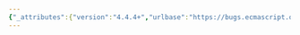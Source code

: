 ```yaml
---
{"_attributes":{"version":"4.4.4+","urlbase":"https://bugs.ecmascript.org/","maintainer":"dherman@mozilla.com"},"bug":{"bug_id":748,"creation_ts":"2012-10-06 11:18:00 -0700","short_desc":"10.5.1: upright \"status\"","delta_ts":"2012-10-26 15:34:11 -0700","product":"Draft for 6th Edition","component":"editorial issue","version":"Rev 10: September 27, 2012 Draft","rep_platform":"All","op_sys":"All","bug_status":"RESOLVED","resolution":"FIXED","priority":"Normal","bug_severity":"minor","everconfirmed":true,"reporter":{"uid":"jmdyck","name":"Michael Dyck"},"assigned_to":{"uid":"allen","name":"Allen Wirfs-Brock"},"long_desc":[{"commentid":1879,"comment_count":0,"who":{"uid":"jmdyck","name":"Michael Dyck"},"bug_when":"2012-10-06 11:18:38 -0700","thetext":"In 10.5.1 \"Top-Level Declaration Instantiation\",\nstep 4.g says:\n    ReturnIfAbrupt(status).\nwhere 'status' is in an upright font.\n\nChange it to an italic font."},{"commentid":2006,"comment_count":1,"who":{"uid":"allen","name":"Allen Wirfs-Brock"},"bug_when":"2012-10-24 12:04:28 -0700","thetext":"step removed in rev 11 editor's draft"},{"commentid":2116,"comment_count":2,"who":{"uid":"allen","name":"Allen Wirfs-Brock"},"bug_when":"2012-10-26 15:34:11 -0700","thetext":"in October 26, 2012 release draft"}]}}
---
```

